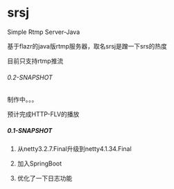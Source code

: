 # srsj

Simple Rtmp Server-Java

基于flazr的java版rtmp服务器，取名srsj是蹭一下srs的热度

目前只支持rtmp推流









###### 0.2-SNAPSHOT

制作中。。。

预计完成HTTP-FLV的播放





##### 0.1-SNAPSHOT

1. 从netty3.2.7.Final升级到netty4.1.34.Final

2. 加入SpringBoot

3. 优化了一下日志功能